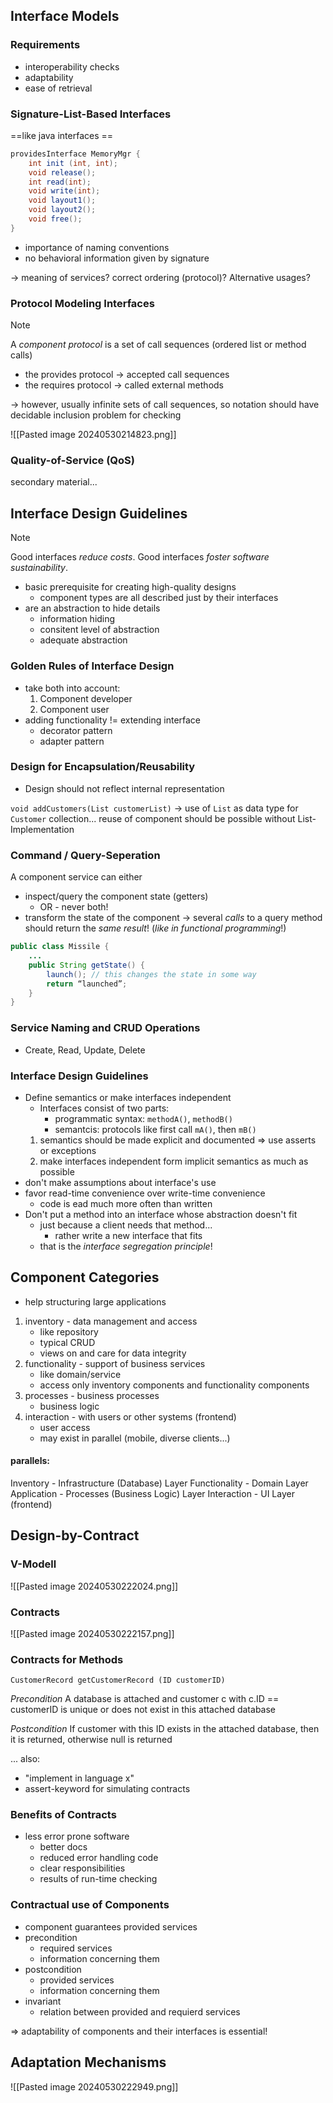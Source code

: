 
## Interface Models

### Requirements

- interoperability checks
- adaptability
- ease of retrieval

### Signature-List-Based Interfaces

==like java interfaces ==

```Java
providesInterface MemoryMgr {
	int init (int, int);
	void release();
	int read(int);
	void write(int);
	void layout1();
	void layout2();
	void free();
}
```

- importance of naming conventions
- no behavioral information given by signature

-> meaning of services? correct ordering (protocol)? Alternative usages?

### Protocol Modeling Interfaces

> [!NOTE]
> A _component protocol_ is a set of call sequences (ordered list or method calls)
> - the provides protocol -> accepted call sequences
> - the requires protocol -> called external methods

-> however, usually infinite sets of call sequences, so notation should have decidable inclusion problem for checking

![[Pasted image 20240530214823.png]]

### Quality-of-Service (QoS)

secondary material...

## Interface Design Guidelines

> [!NOTE]
> Good interfaces _reduce costs_.
> Good interfaces _foster software sustainability_.

- basic prerequisite for creating high-quality designs
	- component types are all described just by their interfaces
- are an abstraction to hide details
	- information hiding
	- consitent level of abstraction
	- adequate abstraction

### Golden Rules of Interface Design

- take both into account:
	1. Component developer
	2. Component user
- adding functionality != extending interface
	- decorator pattern
	- adapter pattern

### Design for Encapsulation/Reusability

- Design should not reflect internal representation

`void addCustomers(List customerList)` -> use of `List` as data type for `Customer` collection... reuse of component should be possible without List-Implementation

### Command / Query-Seperation

A component service can either
- inspect/query the component state (getters)
	- OR - never both!
- transform the state of the component
-> several _calls_ to a query method should return the _same result_! (_like in functional programming_!)

```Java
public class Missile {
	...
	public String getState() {
		launch(); // this changes the state in some way
		return “launched”;
	}
}
```

### Service Naming and CRUD Operations

- Create, Read, Update, Delete

### Interface Design Guidelines

- Define semantics or make interfaces independent
	- Interfaces consist of two parts:
		- programmatic syntax: `methodA()`, `methodB()`
		- semantcis: protocols like first call `mA()`, then `mB()`
	1. semantics should be made explicit and documented
		=> use asserts or exceptions
	2. make interfaces independent form implicit semantics as much as possible
- don't make assumptions about interface's use
- favor read-time convenience over write-time convenience
	- code is ead much more often than written
- Don't put a method into an interface whose abstraction doesn't fit
	- just because a client needs that method...
		- rather write a new interface that fits
	- that is the _interface segregation principle_!
 
## Component Categories

- help structuring large applications

1. inventory - data management and access
	- like repository
	- typical CRUD
	- views on and care for data integrity
3. functionality - support of business services
	- like domain/service
	- access only inventory components and functionality components
3. processes - business processes
	- business logic
4. interaction - with users or other systems (frontend)
	- user access
	- may exist in parallel (mobile, diverse clients...)

#### parallels:

Inventory - Infrastructure (Database) Layer
Functionality - Domain Layer
Application - Processes (Business Logic) Layer
Interaction - UI Layer (frontend)

## Design-by-Contract

### V-Modell

![[Pasted image 20240530222024.png]]

### Contracts

![[Pasted image 20240530222157.png]]

### Contracts for Methods

`CustomerRecord getCustomerRecord (ID customerID)`

_Precondition_
A database is attached and customer c with c.ID == customerID
is unique or does not exist in this attached database

_Postcondition_
If customer with this ID exists in the attached database, then it is
returned, otherwise null is returned

... also:
- "implement in language x"
- assert-keyword for simulating contracts

### Benefits of Contracts

- less error prone software
	- better docs
	- reduced error handling code
	- clear responsibilities
	- results of run-time checking

### Contractual use of Components

- component guarantees provided services
- precondition
	- required services
	- information concerning them
- postcondition
	- provided services
	- information concerning them
- invariant
	- relation between provided and requierd services

=> adaptability of components and their interfaces is essential!

## Adaptation Mechanisms

![[Pasted image 20240530222949.png]]
